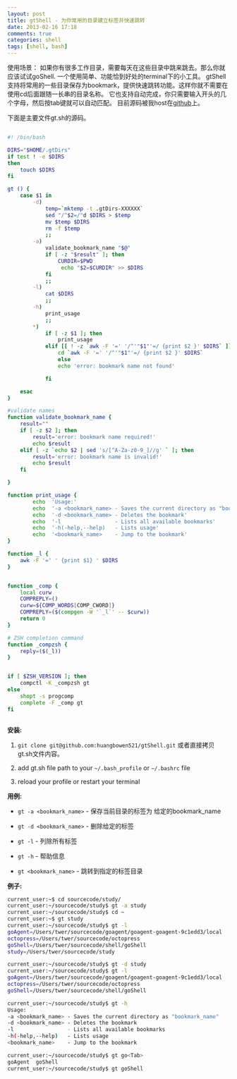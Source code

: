 ```yaml
---
layout: post
title: gtShell - 为你常用的目录建立标签并快速跳转
date: 2013-02-16 17:18
comments: true
categories: shell
tags: [shell, bash]
---
```


使用场景：
如果你有很多工作目录，需要每天在这些目录中跳来跳去。那么你就应该试试goShell. 一个使用简单、功能恰到好处的terminal下的小工具。
gtShell支持将常用的一些目录保存为bookmark，提供快速跳转功能。这样你就不需要在使用cd后面跟随一长串的目录名称。
它也支持自动完成，你只需要输入开头的几个字母，然后按tab键就可以自动匹配。
目前源码被我host在[github](https://github.com/huangbowen521/gtShell)上。

下面是主要文件gt.sh的源码。

``` bash gt.sh https://github.com/huangbowen521/gtShell/blob/master/gt.sh gt.sh

#! /bin/bash

DIRS="$HOME/.gtDirs"
if test ! -e $DIRS
then
	touch $DIRS
fi

gt () {
	case $1 in
		-d)
			temp=`mktemp -t .gtDirs-XXXXXX`
			sed "/^$2=/"d $DIRS > $temp
			mv $temp $DIRS
			rm -f $temp
			;;
		-a)
			validate_bookmark_name "$@"
			if [ -z "$result" ]; then
				CURDIR=$PWD
				 echo "$2=$CURDIR" >> $DIRS
			fi
			;;
		-l)
			cat $DIRS
			;;
		-h)
			print_usage
			;;
		*)
			if [ -z $1 ]; then
				print_usage
			elif [[ ! -z `awk -F '=' '/^'"$1"'=/ {print $2 }' $DIRS` ]]; then
				cd `awk -F '=' '/^'"$1"'=/ {print $2 }' $DIRS`
				else
				echo 'error: bookmark name not found'

			fi

	esac
}

#validate names
function validate_bookmark_name {
	result=""
	if [ -z $2 ]; then
		result='error: bookmark name required!'
		echo $result
	elif [ -z `echo $2 | sed 's/[^A-Za-z0-9_]//g' ` ]; then
		result='error: bookmark name is invalid!'
		echo $result
	fi

}

function print_usage {
	  	echo  'Usage:'
       	echo  '-a <bookmark_name> - Saves the current directory as "bookmark_name"'
       	echo  '-d <bookmark_name> - Deletes the bookmark'
       	echo  '-l                 - Lists all available bookmarks'
       	echo  '-h(-help,--help)   - Lists usage'
       	echo  '<bookmark_name>    - Jump to the bookmark'
}

function _l {
	awk -F '=' ' {print $1} ' $DIRS
}


function _comp {
    local curw
    COMPREPLY=()
    curw=${COMP_WORDS[COMP_CWORD]}
    COMPREPLY=($(compgen -W '`_l`' -- $curw))
    return 0
}

# ZSH completion command
function _compzsh {
    reply=($(_l))
}


if [ $ZSH_VERSION ]; then
	compctl -K _compzsh gt
else
	shopt -s progcomp
	complete -F _comp gt
fi



```

**安装:**

 1. `git clone git@github.com:huangbowen521/gtShell.git` 或者直接拷贝 gt.sh文件内容。

 2. add gt.sh file path to your `~/.bash_profile` or `~/.bashrc` file

 3. reload your profile or restart your terminal

**用例:**

* `gt -a <bookmark_name>` - 保存当前目录的标签为 给定的bookmark_name

* `gt -d <bookmark_name>` - 删除给定的标签

* `gt -l`                 - 列除所有标签

* `gt -h` - 帮助信息

* `gt <bookmark_name>`    - 跳转到指定的标签目录


**例子:**

```bash
current_user:~$ cd sourcecode/study/
current_user:~/sourcecode/study$ gt -a study
current_user:~/sourcecode/study$ cd ~
current_user:~$ gt study
current_user:~/sourcecode/study$ gt -l
goAgent=/Users/twer/sourcecode/goagent/goagent-goagent-9c1edd3/local
octopress=/Users/twer/sourcecode/octopress
goShell=/Users/twer/sourcecode/shell/goShell
study=/Users/twer/sourcecode/study
```

```bash
current_user:~/sourcecode/study$ gt -d study
current_user:~/sourcecode/study$ gt -l
goAgent=/Users/twer/sourcecode/goagent/goagent-goagent-9c1edd3/local
octopress=/Users/twer/sourcecode/octopress
goShell=/Users/twer/sourcecode/shell/goShell
```

```bash
current_user:~/sourcecode/study$ gt -h
Usage:
-a <bookmark_name> - Saves the current directory as "bookmark_name"
-d <bookmark_name> - Deletes the bookmark
-l                 - Lists all available bookmarks
-h(-help,--help)   - Lists usage
<bookmark_name>    - Jump to the bookmark
```

```bash
current_user:~/sourcecode/study$ gt go<Tab>
goAgent  goShell
current_user:~/sourcecode/study$ gt goShell
```


